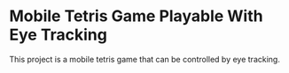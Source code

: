 # Mobile Tetris Game Playable With Eye Tracking

This project is a mobile tetris game that can be controlled by eye tracking.
